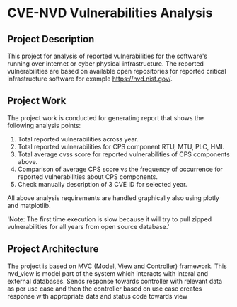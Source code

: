 CVE-NVD Vulnerabilities Analysis
================================

Project Description
-------------------
This project for analysis of reported vulnerabilities for the software's running over internet or cyber
physical infrastructure. The reported vulnerabilities are based on available open repositories for reported 
critical infrastructure software for example https://nvd.nist.gov/.

Project Work
------------
The project work is conducted for generating report that shows the following analysis points:
1. Total reported vulnerabilities across year.
2. Total reported vulnerabilities for CPS component RTU, MTU, PLC, HMI.
3. Total average cvss score for reported vulnerabilities of CPS components above.
4. Comparison of average CPS score vs the frequency of occurrence for reported vulnerabilities about CPS components.
5. Check manually description of 3 CVE ID for selected year.

All above analysis requirements are handled graphically also using plotly and matplotlib.

'Note: The first time execution is slow because it will try to pull zipped vulnerabilities for all years from open source database.'

Project Architecture
--------
The project is based on MVC (Model, View and Controller) framework.
This nvd_view is model part of the system which interacts with interal and external databases.
Sends response towards controller with relevant data as per use case and then
the controller based on use case creates response with appropriate
data and status code towards view


    